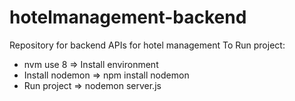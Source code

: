 # hotelmanagement-backend
Repository for backend APIs for hotel management
To Run project:
- nvm use 8 => Install environment
- Install nodemon => npm install nodemon
- Run project => nodemon server.js
